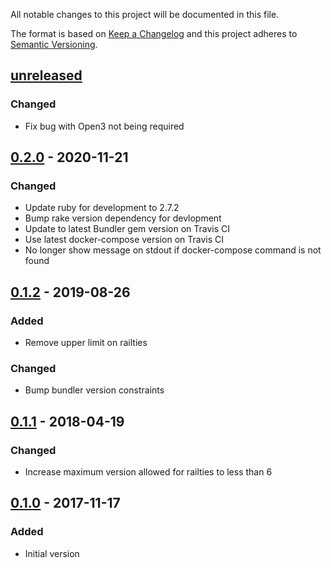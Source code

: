 All notable changes to this project will be documented in this file.

The format is based on [Keep a Changelog](https://keepachangelog.com/en/1.0.0/)
and this project adheres to [Semantic Versioning](https://semver.org/spec/v2.0.0.html).

## [unreleased]

### Changed

- Fix bug with Open3 not being required

## [0.2.0] - 2020-11-21

### Changed

- Update ruby for development to 2.7.2
- Bump rake version dependency for devlopment
- Update to latest Bundler gem version on Travis CI
- Use latest docker-compose version on Travis CI
- No longer show message on stdout if docker-compose command is not found

## [0.1.2] - 2019-08-26

### Added

- Remove upper limit on railties

### Changed

- Bump bundler version constraints

## [0.1.1] - 2018-04-19

### Changed

- Increase maximum version allowed for railties to less than 6

## [0.1.0] - 2017-11-17

### Added

- Initial version

[unreleased]: https://github.com/CoffeeAndCode/docker_compose_env/compare/v0.2.0...HEAD
[0.2.0]: https://github.com/CoffeeAndCode/docker_compose_env/compare/v0.1.2...v0.2.0
[0.1.2]: https://github.com/CoffeeAndCode/docker_compose_env/compare/v0.1.1...v0.1.2
[0.1.1]: https://github.com/CoffeeAndCode/docker_compose_env/compare/v0.1.0...v0.1.1
[0.1.0]: https://github.com/CoffeeAndCode/docker_compose_env/releases/tag/v0.1.0
